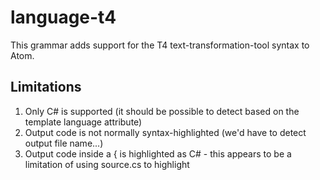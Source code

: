 # language-t4
This grammar adds support for the T4 text-transformation-tool syntax to Atom.

## Limitations

1. Only C# is supported (it should be possible to detect based on the template language attribute)
2. Output code is not normally syntax-highlighted (we'd have to detect output file name...)
3. Output code inside a { is highlighted as C# - this appears to be a limitation of using source.cs to highlight
